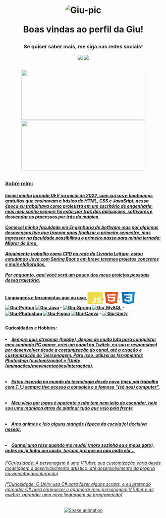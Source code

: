 <h1 align="center">
  <div>
    <img alt="Giu-pic" height="150" style="border-radius:50px;" src="https://github.com/giuliannagrego/giuliannagrego/assets/100610823/b35d23a7-c4f0-4470-877e-cbc53c17ec97">
  </div>
  
Boas vindas ao perfil da Giu!

</h1>

<h3 align="center">
  Se quiser saber mais, me siga nas redes sociais!
</h3>
  
<div align="center">
    <a href="https://instagram.com/giuliannagrego" target="_blank"><img src="https://img.shields.io/badge/-Instagram-%23E4405F?style=for-the-badge&logo=instagram&logoColor=white" target="_blank"></a>
  <a href="https://www.linkedin.com/in/giuliannagrego" target="_blank"><img src="https://img.shields.io/badge/-LinkedIn-%230077B5?style=for-the-badge&logo=linkedin&logoColor=white" target="_blank"></a> 
</div>

##

<div align="center">
  <a href="https://github.com/giuliannagrego">
  <img height="160em" width="400em" src="https://github-readme-stats.vercel.app/api?username=giuliannagrego&show_icons=true&theme=dracula&include_all_commits=true&count_private=true"/>
  <img height="160em" width="400em" src="https://github-readme-stats.vercel.app/api/top-langs/?username=giuliannagrego&layout=compact&langs_count=7&theme=dracula"/>
</div>

  ##
  
<h3> Sobre mim: </h3>

<h5 align="left"> 
  
  Iniciei minha jornada DEV no início de 2022, com cursos e bootcamps gratuitos que ensinavam o básico de HTML, CSS e JavaSript, nessa     época eu trabalhava  como projetista em um escritório de engenharia, mas meu sonho sempre foi estar por trás das aplicações, softwares e   desvendar os processos por trás da mágica.
  <br>
  <br>
  Comecei minha faculdade em Engenharia de Software mas por algumas desavenças tive que trancar após finalizar o primeiro semestre, mas     ingressar na faculdade possibilitou o primeiro passo para minha jornada: Migrar de área. 
  <br>
  <br>
  Atualmente trabalho como CPD na rede da Livraria Leitura, estou estudando Java com Spring Boot e em breve teremos projetos concretos e   mais elaborados.
  <br>
  <br>
  Por enquanto, aqui você verá um pouco dos meus projetos pessoais dessa trajetória.

</h5>

  ##
  
<h4>
  Linguagens e ferramentas que eu uso:
  <img align="center" alt="Giu-Js" height="40" width="50" src="https://raw.githubusercontent.com/devicons/devicon/master/icons/javascript/javascript-plain.svg">
  <img align="center" alt="Giu-HTML" height="40" width="50" src="https://raw.githubusercontent.com/devicons/devicon/master/icons/html5/html5-original.svg">
  <img align="center" alt="Giu-CSS" height="40" width="50" src="https://raw.githubusercontent.com/devicons/devicon/master/icons/css3/css3-original.svg">
  <img align="center" alt="Giu-Pyhton" height="50" width="50" src="https://cdn.jsdelivr.net/gh/devicons/devicon/icons/python/python-original.svg">
  <img align="center" alt="Giu-Java" height="40" width="50" src="https://cdn.jsdelivr.net/gh/devicons/devicon/icons/java/java-original.svg">
-
  <img align="center" alt="Giu-Spring" height="40" width="50" src="https://cdn.jsdelivr.net/gh/devicons/devicon/icons/spring/spring-original.svg">
  <img align="center" alt="Giu-MySQL" height="40" width="50" src="https://cdn.jsdelivr.net/gh/devicons/devicon/icons/mysql/mysql-original.svg">
-
  <img align="center" alt="Giu-Photoshop" height="40" width="50" src="https://cdn.jsdelivr.net/gh/devicons/devicon/icons/photoshop/photoshop-plain.svg">
  <img align="center" alt="Giu-Figma" height="40" width="50" src="https://cdn.jsdelivr.net/gh/devicons/devicon/icons/figma/figma-original.svg">
  <img align="center" alt="Giu-Canva" height="40" width="50" src="https://cdn.jsdelivr.net/gh/devicons/devicon/icons/canva/canva-original.svg">
-
  <img align="center" alt="Giu-Unity" height="100" src="https://cdn.jsdelivr.net/gh/devicons/devicon/icons/unity/unity-original-wordmark.svg" />
          
</h4>

  ##

<h4> Curiosidades e Hobbies: </h4>
  
<h5>
    <li>Sempre quis streamar (hobby), depois de muita luta para conquistar meu sonhado PC gamer, criei um canal na Twitch, eu sou a responsável por desenvolver desde a costumização do canal, até a criação e customização do ¹<i>personagem</i>. Para isso, utilizei as ferramentas Photoshop (customização) e ²Unity (animações/movimentações/interações).</li>
    <br>
    <br>
    <li>Estou inserida no mundo da tecnologia desde nova (meu pai trabalha com T.I.) sempre tive acesso a consoles e o famoso "(só nos) computer".</li>
    <br>
    <br>
    <li>Meu vício por jogos é aparente e não tem nem jeito de esconder, hoje sou uma maníaca atras de platinar tudo que vejo pela frente</li>
    <br>
    <br>
    <li>Amo animes e leio alguns mangás (época da escola foi decisiva nessa).</li>
    <br>
    <br>
    <li>Ganhei uma rosa quando me mudei (moro sozinha eu e meus gato), antes eu já tinha um cacto, torçam pra que eu não mate ela...</li>

</h5>
  
<h6>
      [¹Curiosidade: A personagem é uma VTuber, sua customização varia desde modelagem à desenvolvimento artístico, até desenvolvimento da própria movimentação/interação]
      <br>
      <br>
      [²Curiosidade: O Unity usa C# para fazer alguns scripts, e eu pretendo aprender C# para enriquecer e aprimorar meu personagem VTuber e de quebra, aprender uma nova linguagem de programação] 
</h6>
  
  
##

<div align="center">  
  
   ![Snake animation](https://github.com/giuliannagrego/giuliannagrego/blob/output/github-contribution-grid-snake.svg)
  
</div>

